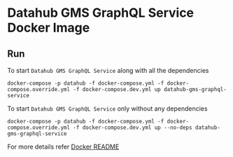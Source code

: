 # Datahub GMS GraphQL Service Docker Image

## Run

To start `Datahub GMS GraphQL Service` along with all the dependencies

```
docker-compose -p datahub -f docker-compose.yml -f docker-compose.override.yml -f docker-compose.dev.yml up datahub-gms-graphql-service
```

To start `Datahub GMS GraphQL Service` only without any dependencies

```
docker-compose -p datahub -f docker-compose.yml -f docker-compose.override.yml -f docker-compose.dev.yml up --no-deps datahub-gms-graphql-service
```

For more details refer [Docker README](../README.md)
